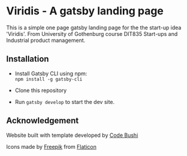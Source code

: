 # Viridis - A gatsby landing page

This is a simple one page gatsby landing page for the the start-up idea 'Viridis'. From University of Gothenburg course DIT835 Start-ups and Industrial product management.

## Installation

- Install Gatsby CLI using npm:<br/>
`npm install -g gatsby-cli`

- Clone this repository

- Run `gatsby develop` to start the dev site.

## Acknowledgement

Website built with template developed by [Code Bushi](https://codebushi.com)

Icons made by [Freepik](https://www.freepik.com) from [Flaticon](https://www.flaticon.com)